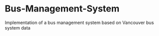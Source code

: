 # Bus-Management-System
Implementation of a bus management system based on Vancouver bus system data
